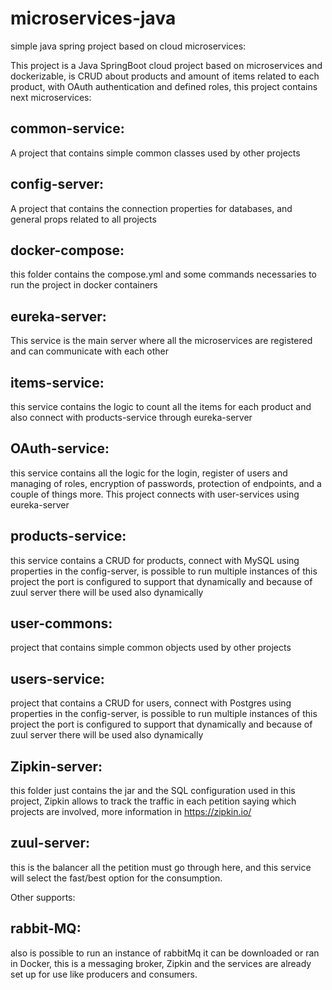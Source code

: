 # microservices-java
simple java spring project based on cloud microservices:

This project is a Java SpringBoot cloud project based on microservices and dockerizable, is CRUD about products and amount of items related to each product, with OAuth authentication and defined roles, this project contains next microservices:
## common-service: 
A project that contains simple common classes used by other projects
## config-server: 
A project that contains the connection properties for databases, and general props related to all projects
## docker-compose: 
this folder contains the compose.yml and some commands necessaries to run the project in docker containers
## eureka-server: 
This service is the main server where all the microservices are registered and can communicate with each other
## items-service: 
this service contains the logic to count all the items for each product and also connect with products-service through eureka-server
## OAuth-service: 
this service contains all the logic for the login, register of users and managing of roles, encryption of passwords, protection of endpoints, and a couple of things more. This project connects with user-services using eureka-server

## products-service: 
this service contains a CRUD for products, connect with MySQL using properties in the config-server, is possible to run multiple instances of this project the port is configured to support that dynamically and because of zuul server there will be used also dynamically
## user-commons: 
project that contains simple common objects used by other projects
## users-service: 
project that contains a CRUD  for users, connect with Postgres using properties in the config-server, is possible to run multiple instances of this project the port is configured to support that dynamically and because of zuul server there will be used also dynamically
## Zipkin-server: 
this folder just contains the jar and the SQL configuration used in this project, Zipkin allows to track the traffic in each petition saying which projects are involved, more information in https://zipkin.io/
## zuul-server: 
this is the balancer all the petition must go through here, and this service will select the fast/best option for the consumption.

Other supports:

## rabbit-MQ: 

also is possible to run an instance of rabbitMq it can be downloaded or ran in Docker, this is a messaging broker, Zipkin and the services are already set up for use like producers and consumers.
